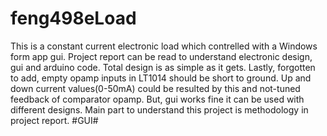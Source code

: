 # feng498eLoad
This is a constant current electronic load which contrelled with a Windows form app gui.
Project report can be read to understand electronic design, gui and arduino code. Total design is as simple as it gets.
Lastly, forgotten to add, empty opamp inputs in LT1014 should be short to ground. Up and down current values(0-50mA) could be resulted by this and not-tuned 
feedback of comparator opamp. But, gui works fine it can be used with different designs.
Main part to understand this project is methodology in project report.
#GUI#

